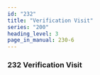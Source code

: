 ```yaml
---
id: "232"
title: "Verification Visit"
series: "200"
heading_level: 3
page_in_manual: 230-6
---
```


### 232 Verification Visit